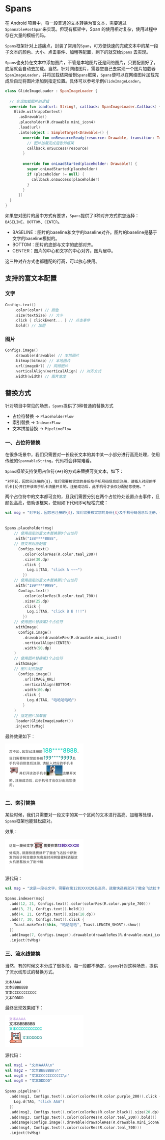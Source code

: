# Spans
在 Android 项目中，将一段普通的文本转换为富文本，需要通过`Spannable#setSpan`来实现。但现有框架中，Span 的使用相对复杂，使用过程中存在大量的模板代码。



`Spans`框架针对上述痛点，封装了常用的`Span`，可方便快速的完成文本中的某一段子文本的颜色、大小、点击事件、加粗等配置，剩下的就交给`Spans` 去实现。



`Spans`也支持在文本中添加图片，不管是本地图片还是网络图片，只要配置好了，底层就会自动去加载。当然，针对网络图片，需要您自己去实现一个图片加载器`SpanImageLoader`，并将加载结果给到`Spans`框架，`Spans`便可以在网络图片加载完成后自动将图片添加到指定位置。具体可以参考示例`GlideImageLoader`。

```kotlin
class GlideImageLoader : SpanImageLoader {

  // 实现加载图片的逻辑
  override fun load(url: String?, callback: SpanImageLoader.Callback) {
    Glide.with(appContext)
      .asDrawable()
      .placeholder(R.drawable.mini_icon4)
      .load(url)
      .into(object : SimpleTarget<Drawable>() {
        override fun onResourceReady(resource: Drawable, transition: Transition<in Drawable>?) {
          // 图片加载完成后告知框架
          callback.onSuccess(resource)
        }

        override fun onLoadStarted(placeholder: Drawable?) {
          super.onLoadStarted(placeholder)
          if (placeholder != null) {
            callback.onSuccess(placeholder)
          }
        }
      })
  }
}
```





如果您对图片的居中方式有要求，`Spans`提供了3种对齐方式供您选择：`BASELINE`、`BOTTOM`、`CENTER`。

- BASELINE：图片的baseline和文字的baseline对齐。图片的baseline是基于文字的baseline模拟的。
- BOTTOM：图片的底部与文字的底部对齐。
- CENTER：图片的中心和文字的中心对齐，图片居中。

这三种对齐方式也都适配的行高，可以放心使用。







## 支持的富文本配置

### 文字

```kotlin
Configs.text()
	.color(color) // 颜色
	.size(textSize) // 大小
	.click { clickEvent... } // 点击事件
	.bold() // 加粗
```

### 图片

```kotlin
Configs.image()
	.drawable(drawable) // 本地图片
	.bitmap(bitmap) // 本地图片
	.url(imageUrl) // 网络图片
	.verticalAlign(verticalAlign) // 对齐方式
	.width(width) // 图片宽度
```





## 替换方式

针对项目中常见的场景，`Spans`提供了3种普通的替换方式

- 占位符替换 -> `PlaceholderFlow`
- 索引替换 -> `IndexerFlow`
- 文本拼接替换 -> `PipelineFlow`



### 一、占位符替换

在很多场景中，我们只需要对一长段长文本的其中某一小部分进行高亮处理，使用传统的`SpannableString`，代码将会非常难看。

`Spans`框架支持使用占位符`{##}`的方式来替换可变文本，如下：

```shell
"对不起，因您已注册的{$}，我们需要核实您的身份及手机号码信息后注册，请插入对应的手机卡{$}并打开该改手机卡流量开关哟。注册成功后，此手机号才会仅分配给您使用。"
```

两个占位符中的文本都可变的，且我们需要分别在两个占位符处设置点击事件，且颜色高亮，借助该框架，使用如下代码即可轻松完成：

```kotlin
val msg = "对不起，因您已注册的{$}，我们需要核实您的身份{$}及手机号码信息后注册，请插入对应的手机卡{$}并打开该改手机卡{$}流量开关哟。注册成功后，此手机号才会仅分配给您使用。"


Spans.placeholder(msg)
	// 使用指定的富文本替换第0个占位符
	.with("188****8888",
    // 符文布对应配置
	  Configs.text()
	    .color(colorRes(R.color.teal_200))
	    .size(30.dp)
	    .click {
	      Log.i(TAG, "click A ~~~")
	    })
	// 使用指定的富文本替换第1个占位符
	.with("199****9999",
	  Configs.text()
	    .color(colorRes(R.color.teal_700))
	    .size(25.dp)
	    .click {
	      Log.i(TAG, "click B B !!!")
	    })
	// 使用图片替换第2个占位符
	.withImage(
	  Configs.image()
	    .drawable(drawableRes(R.drawable.mini_icon3))
	    .verticalAlign(CENTER)
	    .width(50.dp)
	)
	// 使用图片替换第3个占位符
	.withImage(
    // 图片对应配置
	  Configs.image()
	    .url(IMAGE_URL)
	    .verticalAlign(BOTTOM)
	    .width(80.dp)
	    .click {
	      Log.d(TAG, "哈哈哈哈哈")
	    }
	)
	// 指定图片加载器
	.loader(GlideImageLoader())
	.inject(tvMsg)
```

最终效果如下：

<img src="./images/img1.jpg" style="zoom:25%;" />





### 二、索引替换

某些时候，我们只需要对一段文字的某一个区间的文本进行高亮、加粗等处理，`Spans`框架也能轻松应对。

效果：

<img src="./images/img2.jpg" style="zoom:25%;" />

源代码：

```kotlin
val msg = "这是一段长文字，需要在第12到XXXX20处高亮，就撒快递费就开了撒金飞达拉卡萨激发的设计阿吉撒京东客服时间啊复健科洒基放大机洒基放大了刷卡机"

Spans.indexer(msg)
  .add(12, 21, Configs.text().color(colorRes(R.color.purple_700)))
  .add(3, 21, Configs.text().bold())
  .add(4, 21, Configs.text().size(18.dp))
  .add(7, 30, Configs.text().click {
    Toast.makeText(this, "哈哈哈哈", Toast.LENGTH_SHORT).show()
  })
  .addImage(7, Configs.image().drawable(drawableRes(R.drawable.mini_icon3)).width(50.dp))
  .inject(tvMsg)
```





### 三、流水线替换

当然，有的时候文本分成了很多段，每一段都不确定，`Spans`针对这种场景，提供了流水线形式的替换方式。

```shell
文本AAAA
文本BBBBBBB
文本CCCCCCCCCCC
文本DDDDD
```

最终呈现效果如下：

<img src="./images/img3.jpg" style="zoom:25%;" />

源代码：

```kotlin
val msg1 = "文本AAAA\n"
val msg2 = "文本BBBBBBB\n"
val msg3 = "文本CCCCCCCCCCC\n"
val msg4 = "文本DDDDD"

Spans.pipeline()
  .add(msg1, Configs.text().color(colorRes(R.color.purple_200)).click {
    Log.d(TAG, "click AAA")
  })
  .add(msg2, Configs.text().color(colorRes(R.color.black)).size(20.dp).click { Log.d(TAG, "click BBB") })
  .add(msg3, Configs.text().color(colorRes(R.color.teal_200)).bold())
  .addImage(Configs.image().drawable(drawableRes(R.drawable.mini_icon6))) // 添加图片
  .add(msg4, Configs.text().color(colorRes(R.color.teal_700)))
  .inject(tvMsg)
```

